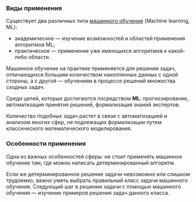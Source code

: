 ### Виды применения
Существует два различных типа [машинного обучения](http://www.machinelearning.ru/wiki/index.php?title=%D0%9C%D0%B0%D1%88%D0%B8%D0%BD%D0%BD%D0%BE%D0%B5_%D0%BE%D0%B1%D1%83%D1%87%D0%B5%D0%BD%D0%B8%D0%B5) (Machine learning, ML):
- академическое — изучение возможностей и областей применения алгоритмов ML;
- практическое — применение уже имеющихся алгоритмов к какой-либо области.

Машинное обучение на практике применяется для решения задач, отличающихся большим количеством накопленных данных с одной стороны, а с другой — обучением в процессе решений множества сходных задач.

Среди целей, которые достигаются посредством **ML**: прогнозирование, автоматизация принятия решений, формализация знаний экспертов.

Количество подобных задач растет в связи с автоматизацией и анализом многих сфер, не подлежащих формализации путем классического математического моделирования.


### Особенности применения
Одна из важных особенностей сферы: не стоит применять машинное обучение там, где можно написать детерминированный алгоритм.

Если же детерминированное решение задачи невозможно или слишком трудоемко, важно уметь выбрать правильный класс задачи машинного обучения. Следующий шаг в решении задачи с помощью машинного обучения — изучение примеров решения задач данного класса.

